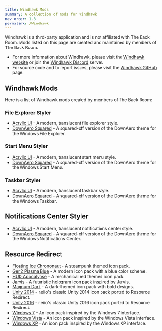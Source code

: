 ```yaml
---
title: Windhawk Mods
summary: A collection of mods for Windhawk
nav_order: 1.3
permalink: /Windhawk
---
```


Windhawk is a third-party application and is not affiliated with The Back Room. Mods listed on this page are created and maintained by members of The Back Room.
- For more information about Windhawk, please visit the [Windhawk website](https://windhawk.net) or join the [Windhawk Discord](https://discord.com/servers/windhawk-923944342991818753) server.
- For source code and to report issues, please visit the [Windhawk GitHub](https://github.com/ramensoftware/windhawk) page.

## Windhawk Mods
Here is a list of Windhawk mods created by members of The Back Room:

### File Explorer Styler
- [Acrylic UI](/Windhawk/FileExplorerStyler/AcrylicUI) - A modern, translucent file explorer style.
- [DownAero Squared](/Windhawk/FileExplorerStyler/DownAeroSquared) - A squared-off version of the DownAero theme for the Windows File Explorer.

### Start Menu Styler
- [Acrylic UI](/Windhawk/StartMenuStyler/AcrylicUI) - A modern, translucent start menu style.
- [DownAero Squared](/Windhawk/StartMenuStyler/DownAeroSquared) - A squared-off version of the DownAero theme for the Windows Start Menu.

### Taskbar Styler
- [Acrylic UI](/Windhawk/TaskbarStyler/AcrylicUI) - A modern, translucent taskbar style.
- [DownAero Squared](/Windhawk/TaskbarStyler/DownAeroSquared) - A squared-off version of the DownAero theme for the Windows Taskbar.

## Notifications Center Styler
- [Acrylic UI](/Windhawk/NotificationsCenterStyler/AcrylicUI) - A modern, translucent notifications center style.
- [DownAero Squared](/Windhawk/NotificationsCenterStyler/DownAeroSquared) - A squared-off version of the DownAero theme for the Windows Notifications Center.

## Resource Redirect
- [Floating Ice Chrononaut](/Windhawk/ResourceRedirect/FloatingIceChrononaut) - A steampunk themed icon pack.
- [Gen2 Plasma Blue](/Windhawk/ResourceRedirect/Gen2PlasmaBlue) - A modern icon pack with a blue color scheme.
- [HUD Apocalypse](/Windhawk/ResourceRedirect/HUDApocalypse) - A mechanical red themed icon pack.
- [Jarvis](/Windhawk/ResourceRedirect/Jarvis) - A futuristic hologram icon pack inspired by Jarvis.
- [Magnum Dark](/Windhawk/ResourceRedirect/MagnumDark) - A dark-themed icon pack with bold designs.
- [Unity 2014](/Windhawk/ResourceRedirect/Unity2014) - neiio's classic Unity 2014 icon pack ported to Resource Redirect.
- [Unity 2016](/Windhawk/ResourceRedirect/Unity2016) - neiio's classic Unity 2016 icon pack ported to Resource Redirect.
- [Windows 7](/Windhawk/ResourceRedirect/Windows7) - An icon pack inspired by the Windows 7 interface.
- [Windows Vista](/Windhawk/ResourceRedirect/WindowsVista) - An icon pack inspired by the Windows Vista interface.
- [Windows XP](/Windhawk/ResourceRedirect/WindowsXP) - An icon pack inspired by the Windows XP interface.